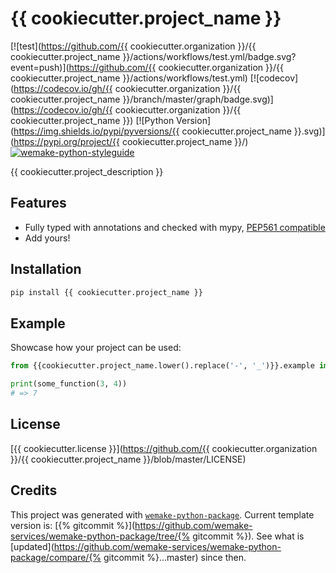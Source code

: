 # {{ cookiecutter.project_name }}

[![test](https://github.com/{{ cookiecutter.organization }}/{{ cookiecutter.project_name }}/actions/workflows/test.yml/badge.svg?event=push)](https://github.com/{{ cookiecutter.organization }}/{{ cookiecutter.project_name }}/actions/workflows/test.yml)
[![codecov](https://codecov.io/gh/{{ cookiecutter.organization }}/{{ cookiecutter.project_name }}/branch/master/graph/badge.svg)](https://codecov.io/gh/{{ cookiecutter.organization }}/{{ cookiecutter.project_name }})
[![Python Version](https://img.shields.io/pypi/pyversions/{{ cookiecutter.project_name }}.svg)](https://pypi.org/project/{{ cookiecutter.project_name }}/)
[![wemake-python-styleguide](https://img.shields.io/badge/style-wemake-000000.svg)](https://github.com/wemake-services/wemake-python-styleguide)

{{ cookiecutter.project_description }}

## Features

- Fully typed with annotations and checked with mypy, [PEP561 compatible](https://www.python.org/dev/peps/pep-0561/)
- Add yours!

## Installation

```bash
pip install {{ cookiecutter.project_name }}
```

## Example

Showcase how your project can be used:

```python
from {{cookiecutter.project_name.lower().replace('-', '_')}}.example import some_function

print(some_function(3, 4))
# => 7
```

## License

[{{ cookiecutter.license }}](https://github.com/{{ cookiecutter.organization }}/{{ cookiecutter.project_name }}/blob/master/LICENSE)

## Credits

This project was generated with [`wemake-python-package`](https://github.com/wemake-services/wemake-python-package). Current template version is: [{% gitcommit %}](https://github.com/wemake-services/wemake-python-package/tree/{% gitcommit %}). See what is [updated](https://github.com/wemake-services/wemake-python-package/compare/{% gitcommit %}...master) since then.
